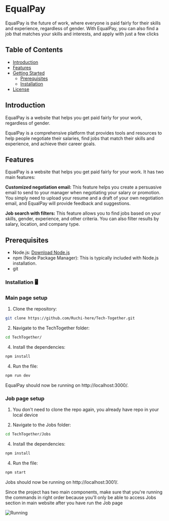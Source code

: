 # EqualPay

EqualPay is the future of work, where everyone is paid fairly for their skills and experience, regardless of gender. With EqualPay, you can also find a job that matches your skills and interests, and apply with just a few clicks

## Table of Contents
- [Introduction](#introduction)
- [Features](#features)
- [Getting Started](#getting-started)
  - [Prerequisites](#prerequisites)
  - [Installation](#installation)
- [License](#license)

## Introduction
EqualPay is a website that helps you get paid fairly for your work, regardless of gender.

EqualPay is a comprehensive platform that provides tools and resources to help people negotiate their salaries, find jobs that match their skills and experience, and achieve their career goals.

## Features
EqualPay is a website that helps you get paid fairly for your work. It has two main features:

**Customized negotiation email:** This feature helps you create a persuasive email to send to your manager when negotiating your salary or promotion. You simply need to upload your resume and a draft of your own negotiation email, and EqualPay will provide feedback and suggestions.

**Job search with filters:** This feature allows you to find jobs based on your skills, gender, experience, and other criteria. You can also filter results by salary, location, and company type.

## Prerequisites
- Node.js: [Download Node.js](https://nodejs.org/)
- npm (Node Package Manager): This is typically included with Node.js installation.
- git

### Installation 🖥️

### Main page setup

1. Clone the repository:

```bash
git clone https://github.com/Ruchi-here/Tech-Together.git
```
   
2. Navigate to the TechTogether folder:

```bash
cd TechTogether/
```

4. Install the dependencies:

```bash
npm install
```

4. Run the file:

```bash
npm run dev
```

EqualPay should now be running on http://localhost:3000/.

### Job page setup

1. You don't need to clone the repo again, you already have repo in your local device

2. Navigate to the Jobs folder:

```bash
cd TechTogether/Jobs
```

4. Install the dependencies:

```bash
npm install
```

4. Run the file:

```bash
npm start
```
Jobs should now be running on http://localhost:3001/.

Since the project has two main components, make sure that you're running the commands in right order because you'll only be able to access Jobs section in main website after you have run the Job page


![Running](https://github.com/Ruchi-here/Tech-Together/assets/122676573/8610b6b8-5964-4dd5-9590-5f9c3948ebcb)



